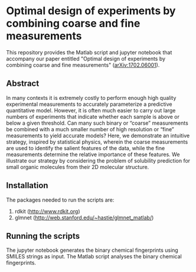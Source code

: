 # Optimal design of experiments by combining coarse and fine measurements
This repository provides the Matlab script and jupyter notebook that accompany our paper entitled "Optimal design of experiments by combining coarse and fine measurements" ([arXiv:1702.06001](https://arxiv.org/abs/1702.06001)). 

## Abstract
In many contexts it is extremely costly to perform enough high quality experimental measurements to accurately parameterize a predictive quantitative model. However, it is often much easier to carry out large numbers of experiments that indicate whether each sample is above or below a given threshold. Can many such binary or “coarse” measurements be combined with a much smaller number of high resolution or “fine” measurements to yield accurate models? Here, we demonstrate an intuitive strategy, inspired by statistical physics, wherein the coarse measurements are used to identify the salient features of the data, while the fine measurements determine the relative importance of these features. We illustrate our strategy by considering the problem of solubility prediction for small organic molecules from their 2D molecular structure.

## Installation
The packages needed to run the scripts are:

1. rdkit (http://www.rdkit.org)
2. glmnet (http://web.stanford.edu/~hastie/glmnet_matlab/) 

## Running the scripts 

The jupyter notebook generates the binary chemical fingerprints using SMILES strings as input. The Matlab script analyses the binary chemical fingerprints. 
